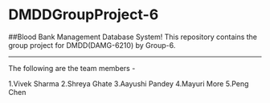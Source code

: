 # DMDDGroupProject-6
##Blood Bank Management Database System!
This repository contains the group project for DMDD(DAMG-6210) by Group-6.
*************************************************
The following are the team members -

1.Vivek Sharma
2.Shreya Ghate
3.Aayushi Pandey
4.Mayuri More
5.Peng Chen
